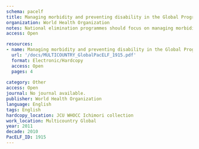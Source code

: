 ```yaml
---
schema: pacelf
title: Managing morbidity and preventing disability in the Global Programme to Eliminate Lymphatic Filariasis
organization: World Health Organization
notes: National elimination programmes should focus on managing morbidity and preventing disability in order to achieve the objectives of the global programme, which include providing care to those already affected by lymphatic filariasis even after transmission has been interrupted. Patients who experience various clinical and social consequences of the disease have a right to health care, and national programmes must make this right a reality.
access: Open

resources:
- name: Managing morbidity and preventing disability in the Global Programme to Eliminate Lymphatic Filariasis
  url: '/docs/MULTICOUNTRY_GlobalPacELF_1915.pdf'
  format: Electronic/Hardcopy
  access: Open
  pages: 4
 
category: Other
access: Open
journal: No journal available.
publisher: World Health Organization
language: English 
tags: English 
hardcopy_location: JCU WHOCC Ichimori collection
work_location: Multicountry Global
year: 2011
decade: 2010
PacELF_ID: 1915
---
```

